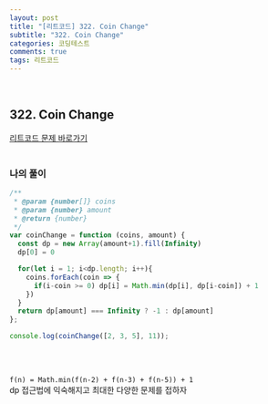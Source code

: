 ```yaml
---
layout: post
title: "[리트코드] 322. Coin Change"
subtitle: "322. Coin Change"
categories: 코딩테스트
comments: true
tags: 리트코드
---
```


<br>


## 322. Coin Change

[리트코드 문제 바로가기](https://leetcode.com/problems/coin-change) <br><br>

### 나의 풀이

```js
/**
 * @param {number[]} coins
 * @param {number} amount
 * @return {number}
 */
var coinChange = function (coins, amount) {
  const dp = new Array(amount+1).fill(Infinity)
  dp[0] = 0

  for(let i = 1; i<dp.length; i++){
    coins.forEach(coin => {
      if(i-coin >= 0) dp[i] = Math.min(dp[i], dp[i-coin]) + 1
    })
  }
  return dp[amount] === Infinity ? -1 : dp[amount]
};

console.log(coinChange([2, 3, 5], 11));
```

<br><br>

`f(n) = Math.min(f(n-2) + f(n-3) + f(n-5)) + 1`<br>
dp 접근법에 익숙해지고 최대한 다양한 문제를 접하자<br>